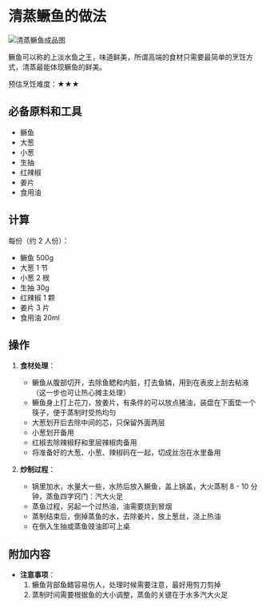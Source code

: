 # 清蒸鳜鱼的做法

![清蒸鳜鱼成品图](./清蒸鳜鱼成品图.jpg)

鳜鱼可以称的上淡水鱼之王，味道鲜美，所谓高端的食材只需要最简单的烹饪方式，清蒸最能体现鳜鱼的鲜美。

预估烹饪难度：★★★

## 必备原料和工具

- 鳜鱼
- 大葱
- 小葱
- 生抽
- 红辣椒
- 姜片
- 食用油

## 计算

每份（约 2 人份）：

- 鳜鱼 500g
- 大葱 1 节
- 小葱 2 根
- 生抽 30g
- 红辣椒 1 颗
- 姜片 3 片
- 食用油 20ml

## 操作

1. **食材处理**：
   - 鳜鱼从腹部切开，去除鱼鳃和内脏，打去鱼鳞，用到在表皮上刮去粘液（这一步也可让热心摊主处理）
   - 鳜鱼身上打上花刀，放姜片，有条件的可以放点猪油，装盘在下面垫一个筷子，便于蒸制时受热均匀
   - 大葱划开后去除中间的芯，只保留外面两层
   - 小葱划开备用
   - 红椒去除辣椒籽和里层辣椒肉备用
   - 将准备好的大葱、小葱、辣椒码在一起，切成丝泡在水里备用

2. **炒制过程**：
   - 锅里加水，水量大一些，水热后放入鳜鱼，盖上锅盖，大火蒸制 8 - 10 分钟，蒸鱼四字窍门：汽大火足
   - 蒸鱼过程，另起一个过热油，油需要烧到冒烟
   - 蒸制结束后，倒掉蒸鱼的水，去除姜片，放上葱丝，浇上热油
   - 在倒入生抽或蒸鱼豉油即可上桌

## 附加内容

- **注意事项**：
  1. 鳜鱼背部鱼鳍容易伤人，处理时候需要注意，最好用剪刀剪掉
  2. 蒸制时间需要根据鱼的大小调整，蒸鱼的关键在于水多汽大火足